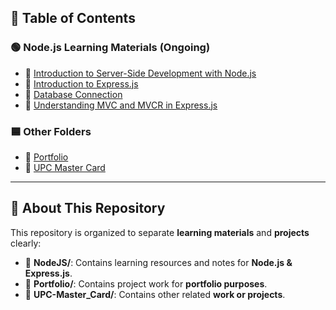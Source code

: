 ## 📑 **Table of Contents**

### 🟢 Node.js Learning Materials (Ongoing)
- 📄 [Introduction to Server-Side Development with Node.js](https://github.com/sagar-tandan/dev-enrichment/blob/master/NodeJs/1.%20Introduction%20to%20Server-Side%20Development%20with%20Node.js.md)
- 📄 [Introduction to Express.js](https://github.com/sagar-tandan/dev-enrichment/blob/master/NodeJs/2.%20Introduction%20to%20express.js.md)
- 📄 [Database Connection](https://github.com/sagar-tandan/dev-enrichment/blob/master/NodeJs/3.%20Database%20Connection.md)
- 📄 [Understanding MVC and MVCR in Express.js](https://github.com/sagar-tandan/dev-enrichment/blob/master/NodeJs/4.%20Understanding%20MVC%20and%20MVCR%20in%20Express.js.md)

### 🟦 Other Folders
- 📁 [Portfolio](./Portfolio/)
- 📁 [UPC Master Card](./UPC-Master_Card/)

---

## 📌 **About This Repository**

This repository is organized to separate **learning materials** and **projects** clearly:

- 📂 **NodeJS/**: Contains learning resources and notes for **Node.js & Express.js**.
- 📂 **Portfolio/**: Contains project work for **portfolio purposes**.
- 📂 **UPC-Master_Card/**: Contains other related **work or projects**.


